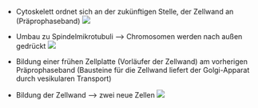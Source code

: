 - Cytoskelett ordnet sich an der zukünftigen Stelle, der Zellwand an (Präprophaseband)
![](Pasted%20image%2020231120110013.png)

- Umbau zu Spindelmikrotubuli --> Chromosomen werden nach außen gedrückt 
![](Pasted%20image%2020231120110020.png)

- Bildung einer frühen Zellplatte (Vorläufer der Zellwand) am vorherigen Präprophaseband (Bausteine für die Zellwand liefert der Golgi-Apparat durch vesikularen Transport)


- Bildung der Zellwand --> zwei neue Zellen
![](Pasted%20image%2020231120110046.png)
